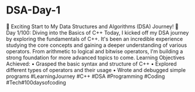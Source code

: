 # DSA-Day-1
🚀 Exciting Start to My Data Structures and Algorithms (DSA) Journey! 🚀<br/>
Day 1/100: Diving into the Basics of C++ 
Today, I kicked off my DSA journey by exploring the fundamentals of C++. It's been an incredible experience studying the core concepts and gaining a deeper understanding of various operators. From arithmetic to logical and bitwise operators, I'm building a strong foundation for more advanced topics to come.
Learning Objectives Achieved:
•	Grasped the basic syntax and structure of C++
•	Explored different types of operators and their usage
•	Wrote and debugged simple programs
#LearningJourney #C++ #DSA #Programming #Coding #Tech#100daysofcoding
